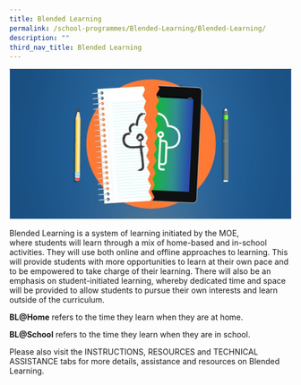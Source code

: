 ```yaml
---
title: Blended Learning
permalink: /school-programmes/Blended-Learning/Blended-Learning/
description: ""
third_nav_title: Blended Learning
---
```

![](/images/School%20Programmes/Blended%20Learning/BTL.png)

  

Blended Learning is a system of learning initiated by the MOE, where students will learn through a mix of home-based and in-school activities. They will use both online and offline approaches to learning. This will provide students with more opportunities to learn at their own pace and to be empowered to take charge of their learning. There will also be an emphasis on student-initiated learning, whereby dedicated time and space will be provided to allow students to pursue their own interests and learn outside of the curriculum.

**BL@Home** refers to the time they learn when they are at home.  

**BL@School** refers to the time they learn when they are in school.







Please also visit the INSTRUCTIONS, RESOURCES and TECHNICAL ASSISTANCE tabs for more details, assistance and resources on Blended Learning.